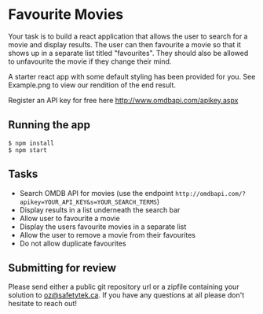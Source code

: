 # Favourite Movies

Your task is to build a react application that allows the user to search for a movie and display results. The user can then favourite a movie so that it shows up in a separate list titled "favourites". They should also be allowed to unfavourite the movie if they change their mind.

A starter react app with some default styling has been provided for you. See Example.png to view our rendition of the end result.

Register an API key for free here http://www.omdbapi.com/apikey.aspx

## Running the app

```
$ npm install
$ npm start
```

## Tasks

- Search OMDB API for movies (use the endpoint `http://omdbapi.com/?apikey=YOUR_API_KEY&s=YOUR_SEARCH_TERMS`)
- Display results in a list underneath the search bar
- Allow user to favourite a movie
- Display the users favourite movies in a separate list
- Allow the user to remove a movie from their favourites
- Do not allow duplicate favourites

## Submitting for review

Please send either a public git repository url or a zipfile containing your solution to oz@safetytek.ca. If you have any questions at all please don't hesitate to reach out!
